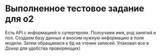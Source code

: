 # Выполненное тестовое задание для o2 

Есть API с информацией о супергероях. Полоучаем имя, род занятий и пол. Создаем базу данных и вносим нужную информацию в поля модели. Затем обращаемся к бд на чтение записей. Упаковал все в Докер для удобства проверяющих)

